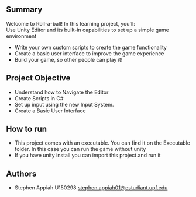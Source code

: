 ## Summary
Welcome to Roll-a-ball! In this learning project, you’ll:  
Use Unity Editor and its built-in capabilities to set up a simple game environment

- Write your own custom scripts to create the game functionality
- Create a basic user interface to improve the game experience
- Build your game, so other people can play it!

## Project Objective

- Understand how to Navigate the Editor
- Create Scripts in C#
- Set up input using the new Input System.
- Create a Basic User Interface

## How to run

- This project comes with an executable. You can find it on the Executable folder. In this case you can run the game without unity
- If you have unity install you can import this project and run it

## Authors
- Stephen Appiah U150298 <stephen.appiah01@estudiant.upf.edu>
